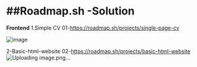 # ##Roadmap.sh -Solution
**Frontend**
1.Simple CV
01-https://roadmap.sh/projects/single-page-cv


![image](https://github.com/user-attachments/assets/8e34403a-714e-461d-8061-6efe4dbfbd1e)

2-Basic-html-website
02-https://roadmap.sh/projects/basic-html-website
![Uploading image.png…]()


